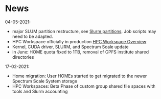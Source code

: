 # News

04-05-2021: 

- major SLUM partition restructure, see [Slurm partitions](../slurm/partitions.md). Job scripts may need to be adapted.
- HPC Workspace officially in production [HPC Workspace Overview](../hpc-workspaces/workspaces.md)
- Kernel, CUDA driver, SLURM, and Spectrum Scale update
- in June: HOME quota fixed to 1TB, removal of GPFS institute shared directories

17-02-2021: 

- Home migration: User HOMEs started to get migrated to the newer Spectrum Scale System storage
- HPC Workspaces: Beta Phase of custom group shared file spaces with tools and Slurm accounting